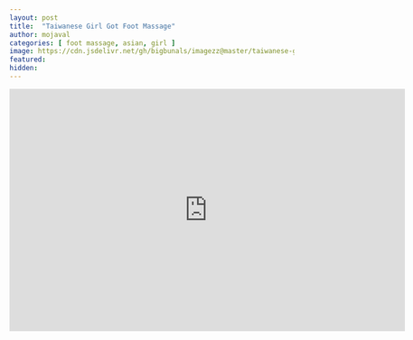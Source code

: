 ```yaml
---
layout: post
title:  "Taiwanese Girl Got Foot Massage"
author: mojaval
categories: [ foot massage, asian, girl ]
image: https://cdn.jsdelivr.net/gh/bigbunals/imagezz@master/taiwanese-girl-got-foot-massage___759aeff2c2d16bc07430c1938020dccf4ab32e5d.mp4.jpg
featured: 
hidden: 
---
```


<iframe src="https://openload.co/embed/lkvtdkQYyXA/taiwanese-girl-got-foot-massage___759aeff2c2d16bc07430c1938020dccf4ab32e5d.mp4" scrolling="no" frameborder="0" width="700" height="430" allowfullscreen="true" webkitallowfullscreen="true" mozallowfullscreen="true"></iframe>